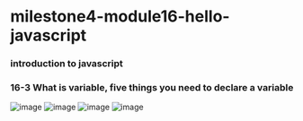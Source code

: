 # milestone4-module16-hello-javascript
### introduction to javascript

### 16-3 What is variable, five things you need to declare a variable


![image](https://user-images.githubusercontent.com/51745662/182011235-81b141e7-35f4-427b-a1a6-5535320f1757.png)
![image](https://user-images.githubusercontent.com/51745662/182011634-d63a199e-e668-40a7-b2e5-dfc28a97d694.png)
![image](https://user-images.githubusercontent.com/51745662/182013853-68c0e0b7-a394-4e7d-8284-4cce679374cc.png)
![image](https://user-images.githubusercontent.com/51745662/182013860-dc2e3135-891f-4922-b3c1-df719026d1a5.png)
